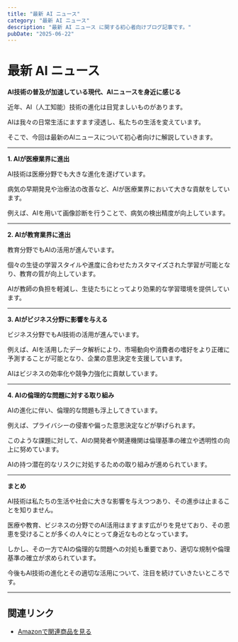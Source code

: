 ```yaml
---
title: "最新 AI ニュース"
category: "最新 AI ニュース"
description: "最新 AI ニュース に関する初心者向けブログ記事です。"
pubDate: "2025-06-22"
---
```


# 最新 AI ニュース

**AI技術の普及が加速している現代、AIニュースを身近に感じる**

近年、AI（人工知能）技術の進化は目覚ましいものがあります。

AIは我々の日常生活にますます浸透し、私たちの生活を変えています。

そこで、今回は最新のAIニュースについて初心者向けに解説していきます。



---

**1. AIが医療業界に進出**

AI技術は医療分野でも大きな進化を遂げています。

病気の早期発見や治療法の改善など、AIが医療業界において大きな貢献をしています。

例えば、AIを用いて画像診断を行うことで、病気の検出精度が向上しています。



---

**2. AIが教育業界に進出**

教育分野でもAIの活用が進んでいます。

個々の生徒の学習スタイルや進度に合わせたカスタマイズされた学習が可能となり、教育の質が向上しています。

AIが教師の負担を軽減し、生徒たちにとってより効果的な学習環境を提供しています。



---

**3. AIがビジネス分野に影響を与える**

ビジネス分野でもAI技術の活用が進んでいます。

例えば、AIを活用したデータ解析により、市場動向や消費者の嗜好をより正確に予測することが可能となり、企業の意思決定を支援しています。

AIはビジネスの効率化や競争力強化に貢献しています。



---

**4. AIの倫理的な問題に対する取り組み**

AIの進化に伴い、倫理的な問題も浮上してきています。

例えば、プライバシーの侵害や偏った意思決定などが挙げられます。

このような課題に対して、AIの開発者や関連機関は倫理基準の確立や透明性の向上に努めています。

AIの持つ潜在的なリスクに対処するための取り組みが進められています。



---

**まとめ**

AI技術は私たちの生活や社会に大きな影響を与えつつあり、その進歩は止まることを知りません。

医療や教育、ビジネスの分野でのAI活用はますます広がりを見せており、その恩恵を受けることが多くの人々にとって身近なものとなっています。

しかし、その一方でAIの倫理的な問題への対処も重要であり、適切な規制や倫理基準の確立が求められています。

今後もAI技術の進化とその適切な活用について、注目を続けていきたいところです。



---

## 関連リンク

- [Amazonで関連商品を見る](https://www.amazon.co.jp/s?k=%E6%9C%80%E6%96%B0+AI+%E3%83%8B%E3%83%A5%E3%83%BC%E3%82%B9&tag=autowritehubai-22)
